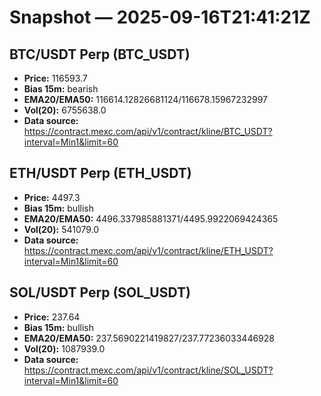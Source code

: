 # Snapshot — 2025-09-16T21:41:21Z

## BTC/USDT Perp (BTC_USDT)
- **Price:** 116593.7
- **Bias 15m:** bearish
- **EMA20/EMA50:** 116614.12826681124/116678.15967232997
- **Vol(20):** 6755638.0
- **Data source:** https://contract.mexc.com/api/v1/contract/kline/BTC_USDT?interval=Min1&limit=60

## ETH/USDT Perp (ETH_USDT)
- **Price:** 4497.3
- **Bias 15m:** bullish
- **EMA20/EMA50:** 4496.337985881371/4495.9922069424365
- **Vol(20):** 541079.0
- **Data source:** https://contract.mexc.com/api/v1/contract/kline/ETH_USDT?interval=Min1&limit=60

## SOL/USDT Perp (SOL_USDT)
- **Price:** 237.64
- **Bias 15m:** bullish
- **EMA20/EMA50:** 237.5690221419827/237.77236033446928
- **Vol(20):** 1087939.0
- **Data source:** https://contract.mexc.com/api/v1/contract/kline/SOL_USDT?interval=Min1&limit=60
